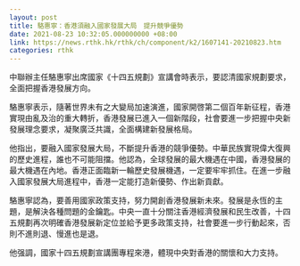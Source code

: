 ```yaml
---
layout: post
title: 駱惠寧：香港須融入國家發展大局　提升競爭優勢
date: 2021-08-23 10:32:05.000000000 +08:00
link: https://news.rthk.hk/rthk/ch/component/k2/1607141-20210823.htm
categories: rthk
---
```


中聯辦主任駱惠寧出席國家《十四五規劃》宣講會時表示，要認清國家規劃要求，全面把握香港發展方向。

駱惠寧表示，隨著世界未有之大變局加速演進，國家開啓第二個百年新征程，香港實現由亂及治的重大轉折，香港發展已進入一個新階段，社會要進一步把握中央新發展理念要求，凝聚廣泛共識，全面構建新發展格局。

他指出，要融入國家發展大局，不斷提升香港的競爭優勢。中華民族實現偉大復興的歷史進程，誰也不可能阻擋。他認為，全球發展的最大機遇在中國，香港發展的最大機遇在內地。香港正面臨新一輪歷史發展機遇，一定要牢牢抓住。在進一步融入國家發展大局進程中，香港一定能打造新優勢、作出新貢獻。

駱惠寧認為，要善用國家政策支持，努力開創香港發展新未來。發展是永恆的主題，是解決各種問題的金鑰匙。中央一直十分關注香港經濟發展和民生改善，十四五規劃再次明確香港發展新定位並給予更多政策支持，社會要進一步行動起來，否則不進則退、慢進也是退。

他强調，國家十四五規劃宣講團專程來港，體現中央對香港的關懷和大力支持。
